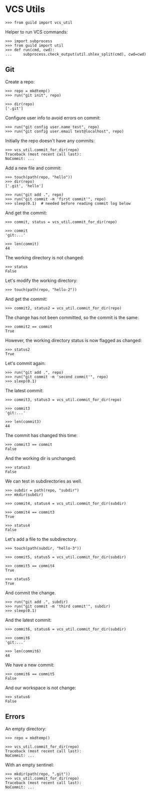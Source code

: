 # VCS Utils

    >>> from guild import vcs_util

Helper to run VCS commands:

    >>> import subprocess
    >>> from guild import util
    >>> def run(cmd, cwd):
    ...     subprocess.check_output(util.shlex_split(cmd), cwd=cwd)

## Git

Create a repo:

    >>> repo = mkdtemp()
    >>> run("git init", repo)

    >>> dir(repo)
    ['.git']

Configure user info to avoid errors on commit:

    >>> run("git config user.name test", repo)
    >>> run("git config user.email test@localhost", repo)

Initially the repo doesn't have any commits:

    >>> vcs_util.commit_for_dir(repo)
    Traceback (most recent call last):
    NoCommit: ...

Add a new file and commit:

    >>> touch(path(repo, "hello"))
    >>> dir(repo)
    ['.git', 'hello']

    >>> run("git add .", repo)
    >>> run("git commit -m 'first commit'", repo)
    >>> sleep(0.1)  # needed before reading commit log below

And get the commit:

    >>> commit, status = vcs_util.commit_for_dir(repo)

    >>> commit
    'git:...'

    >>> len(commit)
    44

The working directory is not changed:

    >>> status
    False

Let's modify the working directory:

    >>> touch(path(repo, "hello-2"))

And get the commit:

    >>> commit2, status2 = vcs_util.commit_for_dir(repo)

The change has not been committed, so the commit is the same:

    >>> commit2 == commit
    True

However, the working directory status is now flagged as changed:

    >>> status2
    True

Let's commit again:

    >>> run("git add .", repo)
    >>> run("git commit -m 'second commit'", repo)
    >>> sleep(0.1)

The latest commit:

    >>> commit3, status3 = vcs_util.commit_for_dir(repo)

    >>> commit3
    'git:...'

    >>> len(commit3)
    44

The commit has changed this time:

    >>> commit3 == commit
    False

And the working dir is unchanged:

    >>> status3
    False

We can test in subdirectories as well.

    >>> subdir = path(repo, "subdir")
    >>> mkdir(subdir)

    >>> commit4, status4 = vcs_util.commit_for_dir(subdir)

    >>> commit4 == commit3
    True

    >>> status4
    False

Let's add a file to the subdirectory.

    >>> touch(path(subdir, "hello-3"))

    >>> commit5, status5 = vcs_util.commit_for_dir(subdir)

    >>> commit5 == commit4
    True

    >>> status5
    True

And commit the change.

    >>> run("git add .", subdir)
    >>> run("git commit -m 'third commit'", subdir)
    >>> sleep(0.1)

And the latest commit:

    >>> commit6, status6 = vcs_util.commit_for_dir(subdir)

    >>> commit6
    'git:...'

    >>> len(commit6)
    44

We have a new commit:

    >>> commit6 == commit5
    False

And our workspace is not change:

    >>> status6
    False

## Errors

An empty directory:

    >>> repo = mkdtemp()

    >>> vcs_util.commit_for_dir(repo)
    Traceback (most recent call last):
    NoCommit: ...

With an empty sentinel:

    >>> mkdir(path(repo, ".git"))
    >>> vcs_util.commit_for_dir(repo)
    Traceback (most recent call last):
    NoCommit: ...
